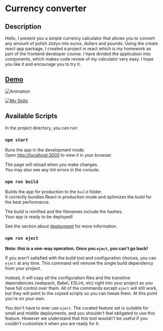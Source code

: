 # Currency converter

## Description

Hello, I present you a simple currency calculator that allows you to convert any amount of polish zlotys into euros, dollars and pounds. Using the create react app package, I created a project in react which is my homework as part of the frontend developer course. I have divided the application into components, which makes code review of my calculator very easy. I hope you like it and encourage you to try it.

## [Demo]( https://damian1603.github.io/currency-converter-react/)

![Animation](https://github.com/Damian1603/currency-converter-react/assets/124574553/ac86a32e-6e71-405f-bfbb-dd61ac5e90e4)

[![My Skills](https://skillicons.dev/icons?i=html,css,js,nodejs,react,babel)](https://skillicons.dev)

## Available Scripts

In the project directory, you can run:

### `npm start`

Runs the app in the development mode.\
Open [http://localhost:3000](http://localhost:3000) to view it in your browser.

The page will reload when you make changes.\
You may also see any lint errors in the console.

### `npm run build`

Builds the app for production to the `build` folder.\
It correctly bundles React in production mode and optimizes the build for the best performance.

The build is minified and the filenames include the hashes.\
Your app is ready to be deployed!

See the section about [deployment](https://facebook.github.io/create-react-app/docs/deployment) for more information.

### `npm run eject`

**Note: this is a one-way operation. Once you `eject`, you can't go back!**

If you aren't satisfied with the build tool and configuration choices, you can `eject` at any time. This command will remove the single build dependency from your project.

Instead, it will copy all the configuration files and the transitive dependencies (webpack, Babel, ESLint, etc) right into your project so you have full control over them. All of the commands except `eject` will still work, but they will point to the copied scripts so you can tweak them. At this point you're on your own.

You don't have to ever use `eject`. The curated feature set is suitable for small and middle deployments, and you shouldn't feel obligated to use this feature. However we understand that this tool wouldn't be useful if you couldn't customize it when you are ready for it.
